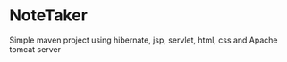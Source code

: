 # NoteTaker
 Simple maven project using hibernate, jsp, servlet, html, css and Apache tomcat server
